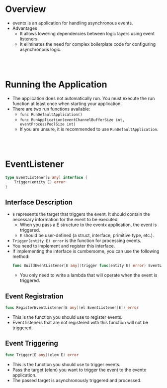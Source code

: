 # Overview
- eventx is an application for handling asynchronous events.
- Advantages
  - It allows lowering dependencies between logic layers using event listeners.
  - It eliminates the need for complex boilerplate code for configuring asynchronous logic.

<br>
<br>

# Running the Application
- The application does not automatically run. You must execute the run function at least once when starting your application.
- There are two run functions available:
  - `func RunDefaultApplication()`
  - `func RunApplication(eventChannelBufferSize int, eventProcessPoolSize int)`
  - If you are unsure, it is recommended to use `RunDefaultApplication`.

<br>
<br>

# EventListener
```go
type EventListener[E any] interface {
	Trigger(entity E) error
}
```
## Interface Description
- `E` represents the target that triggers the event. It should contain the necessary information for the event to be executed.
  - When you pass a E structure to the eventx application, the event is triggered.
  - `E` should be user-defined (a struct, interface, primitive type, etc.).
- `Trigger(entity E) error` is the function for processing events.
- You need to implement and register this interface.
- If implementing the interface is cumbersome, you can use the following method:
    ```go
    func BuildEventListener[E any](trigger func(entity E) error) EventListener[E]
    ```
  - You only need to write a lambda that will operate when the event is triggered.

## Event Registration
```go
func RegisterEventListener[E any](el EventListener[E]) error
```
- This is the function you should use to register events.
- Event listeners that are not registered with this function will not be triggered.

## Event Triggering
```go
func Trigger[E any](elem E) error
```
- This is the function you should use to trigger events.
- Pass the target (elem) you want to trigger the event to the eventx application.
- The passed target is asynchronously triggered and processed.